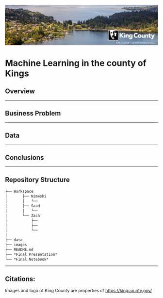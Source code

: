 ![img](./images/SplashHeader.jpg)
# Machine Learning in the county of Kings

## Overview
---
## Business Problem
---
## Data
---
## Conclusions
---
## Repository Structure
```
├── Workspace  
│       ├── Nimeshi
│       │   └── 
│       ├── Saad
│       │   └── 
│       └── Zach
│           ├── 
│           ├── 
│           └── 
│
├── data
├── images
├── README.md
├── *Final Presentation*
└── *Final Notebook*
```
---
## Citations:
Images and logo of King County are properties of https://kingcounty.gov/
